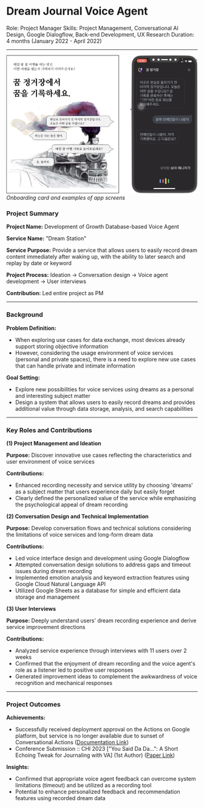 # Dream Journal Voice Agent

Role: Project Manager
Skills: Project Management, Conversational AI Design, Google Dialogflow, Back-end Development, UX Research
Duration: 4 months (January 2022 - April 2022)

---

![꿈 정거장 프로젝트 이미지](/images/dream-journal.png)
*Onboarding card and examples of app screens*

### Project Summary

**Project Name:** Development of Growth Database-based Voice Agent

**Service Name:** "Dream Station"

**Service Purpose:** Provide a service that allows users to easily record dream content immediately after waking up, with the ability to later search and replay by date or keyword

**Project Process:** Ideation → Conversation design → Voice agent development → User interviews

**Contribution:** Led entire project as PM

---

### Background

**Problem Definition:**

- When exploring use cases for data exchange, most devices already support storing objective information
- However, considering the usage environment of voice services (personal and private spaces), there is a need to explore new use cases that can handle private and intimate information

**Goal Setting:**

- Explore new possibilities for voice services using dreams as a personal and interesting subject matter
- Design a system that allows users to easily record dreams and provides additional value through data storage, analysis, and search capabilities

---

### Key Roles and Contributions

**(1) Project Management and Ideation**

**Purpose:** Discover innovative use cases reflecting the characteristics and user environment of voice services

**Contributions:**

- Enhanced recording necessity and service utility by choosing 'dreams' as a subject matter that users experience daily but easily forget
- Clearly defined the personalized value of the service while emphasizing the psychological appeal of dream recording

**(2) Conversation Design and Technical Implementation**

**Purpose:** Develop conversation flows and technical solutions considering the limitations of voice services and long-form dream data

**Contributions:**

- Led voice interface design and development using Google Dialogflow
- Attempted conversation design solutions to address gaps and timeout issues during dream recording
- Implemented emotion analysis and keyword extraction features using Google Cloud Natural Language API
- Utilized Google Sheets as a database for simple and efficient data storage and management

**(3) User Interviews**

**Purpose:** Deeply understand users' dream recording experience and derive service improvement directions

**Contributions:**

- Analyzed service experience through interviews with 11 users over 2 weeks
- Confirmed that the enjoyment of dream recording and the voice agent's role as a listener led to positive user responses
- Generated improvement ideas to complement the awkwardness of voice recognition and mechanical responses

---

### Project Outcomes

**Achievements:**

- Successfully received deployment approval on the Actions on Google platform, but service is no longer available due to sunset of Conversational Actions ([Documentation Link](https://sites.google.com/view/snuxlabdreamstation/home))
- Conference Submission :: CHI 2023 ["You Said Da Da…": A Short Echoing Tweak for Journaling with VA] (1st Author) ([Paper Link](https://dl.acm.org/doi/abs/10.1145/3544549.3585901))

**Insights:**

- Confirmed that appropriate voice agent feedback can overcome system limitations (timeout) and be utilized as a recording tool
- Potential to enhance personalized feedback and recommendation features using recorded dream data